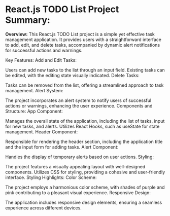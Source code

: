 # React.js TODO List Project Summary:
<b>Overview:</b>
This React.js TODO List project is a simple yet effective task management application. It provides users with a straightforward interface to add, edit, and delete tasks, accompanied by dynamic alert notifications for successful actions and warnings.

Key Features:
Add and Edit Tasks:

Users can add new tasks to the list through an input field.
Existing tasks can be edited, with the editing state visually indicated.
Delete Tasks:

Tasks can be removed from the list, offering a streamlined approach to task management.
Alert System:

The project incorporates an alert system to notify users of successful actions or warnings, enhancing the user experience.
Components and Structure:
App Component:

Manages the overall state of the application, including the list of tasks, input for new tasks, and alerts.
Utilizes React Hooks, such as useState for state management.
Header Component:

Responsible for rendering the header section, including the application title and the input form for adding tasks.
Alert Component:

Handles the display of temporary alerts based on user actions.
Styling:

The project features a visually appealing layout with well-designed components.
Utilizes CSS for styling, providing a cohesive and user-friendly interface.
Styling Highlights:
Color Scheme:

The project employs a harmonious color scheme, with shades of purple and pink contributing to a pleasant visual experience.
Responsive Design:

The application includes responsive design elements, ensuring a seamless experience across different devices.
